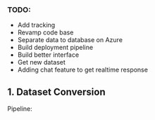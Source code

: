 ### TODO:

- Add tracking
- Revamp code base
- Separate data to database on Azure
- Build deployment pipeline
- Build better interface
- Get new dataset
- Adding chat feature to get realtime response

## 1. Dataset Conversion

Pipeline: 